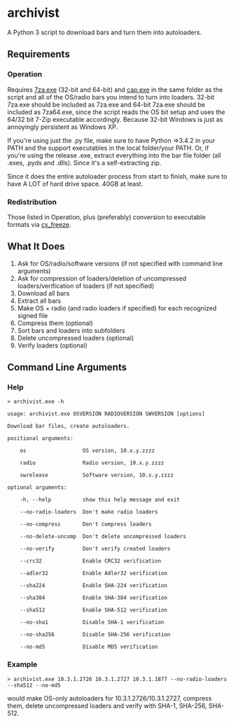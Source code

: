 archivist
=========
A Python 3 script to download bars and turn them into autoloaders. 

## Requirements
### Operation
Requires [7za.exe](http://www.7-zip.org/download.html) (32-bit and 64-bit) and [cap.exe](https://drive.bitcasa.com/send/Lrb0VC6NsOEX5BNSDmGVn2mkeiSDklghCXlYuQk_YkRE) in the same folder as the script and all of the OS/radio bars you intend to turn into loaders.
32-bit 7za.exe should be included as 7za.exe and 64-bit 7za.exe should be included as 7za64.exe, since the script reads the OS bit setup and uses the 64/32 bit 7-Zip executable accordingly. Because 32-bit Windows is just as annoyingly persistent as Windows XP.

If you're using just the .py file, make sure to have Python =>3.4.2 in your PATH and the support executables in the local folder/your PATH.
Or, if you're using the release .exe, extract everything into the bar file folder (all .exes, .pyds and .dlls). Since it's a self-extracting zip.

Since it does the entire autoloader process from start to finish, make sure to have A LOT of hard drive space. 40GB at least.

### Redistribution
Those listed in Operation, plus (preferably) conversion to executable formats via [cx_freeze](http://cx-freeze.readthedocs.org/en/latest/index.html).

## What It Does
1. Ask for OS/radio/software versions (if not specified with command line arguments)
2. Ask for compression of loaders/deletion of uncompressed loaders/verification of loaders (if not specified)
3. Download all bars
4. Extract all bars
5. Make OS + radio (and radio loaders if specified) for each recognized signed file
6. Compress them (optional)
7. Sort bars and loaders into subfolders
8. Delete uncompressed loaders (optional)
9. Verify loaders (optional)

## Command Line Arguments
### Help

    > archivist.exe -h

    usage: archivist.exe OSVERSION RADIOVERSION SWVERSION [options]

    Download bar files, create autoloaders.

    positional arguments:

        os                  OS version, 10.x.y.zzzz
      
        radio               Radio version, 10.x.y.zzzz
      
        swrelease           Software version, 10.x.y.zzzz
  
    optional arguments:

        -h, --help          show this help message and exit
      
        --no-radio-loaders  Don't make radio loaders
      
        --no-compress       Don't compress loaders
      
        --no-delete-uncomp  Don't delete uncompressed loaders
        
        --no-verify         Don't verify created loaders
        
        --crc32             Enable CRC32 verification
        
        --adler32           Enable Adler32 verification
        
        --sha224            Enable SHA-224 verification
        
        --sha384            Enable SHA-384 verification
        
        --sha512            Enable SHA-512 verification
        
        --no-sha1           Disable SHA-1 verification
        
        --no-sha256         Disable SHA-256 verification
        
        --no-md5            Disable MD5 verification
    
### Example
  
    > archivist.exe 10.3.1.2726 10.3.1.2727 10.3.1.1877 --no-radio-loaders --sha512 --no-md5
  
  would make OS-only autoloaders for 10.3.1.2726/10.3.1.2727, compress them, delete uncompressed loaders and verify with SHA-1, SHA-256, SHA-512.

